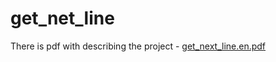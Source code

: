 # get_net_line

There is pdf with describing the project - [get_next_line.en.pdf](https://github.com/honoyr/get_net_line/files/2598044/get_next_line.en.pdf)

